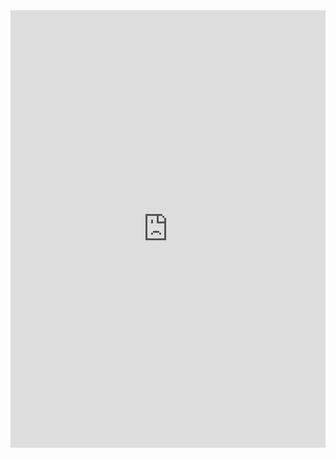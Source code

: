 <iframe
  src="https://tlk.io/10303"
  width="100%"
  height="700"
  frameborder="0"
  marginwidth="0"
  marginheight="0"
  allowfullscreen
></iframe>
